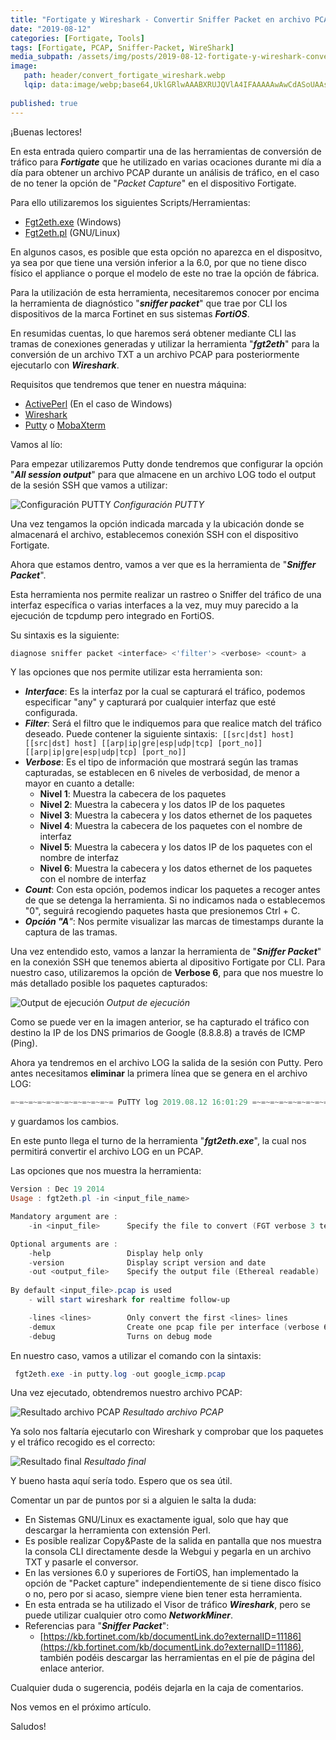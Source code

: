 ```yaml
---
title: "Fortigate y Wireshark - Convertir Sniffer Packet en archivo PCAP"
date: "2019-08-12"
categories: [Fortigate, Tools]
tags: [Fortigate, PCAP, Sniffer-Packet, WireShark]
media_subpath: /assets/img/posts/2019-08-12-fortigate-y-wireshark-convertir-sniffer-packet-en-archivo-pcap
image:
   path: header/convert_fortigate_wireshark.webp
   lqip: data:image/webp;base64,UklGRlwAAABXRUJQVlA4IFAAAAAwAwCdASoUAAsAPzmEuVOvKKWisAgB4CcJQAAKjHtBnFPQAP7ZWOGIG5+aZAMPEF0wrOLgQlCQHWVS6q2Gbh64qS/PngHGeVubWOXTKIRQAA==
   
published: true
---
```


¡Buenas lectores!

En esta entrada quiero compartir una de las herramientas de conversión de tráfico para _**Fortigate**_ que he utilizado en varias ocaciones durante mi día a día para obtener un archivo PCAP durante un análisis de tráfico, en el caso de no tener la opción de "_Packet Capture_" en el dispositivo Fortigate.

Para ello utilizaremos los siguientes Scripts/Herramientas:

- [Fgt2eth.exe](https://github.com/rekkatz/fortigatetools/raw/master/fgt2eth.exe) (Windows)
- [Fgt2eth.pl](https://github.com/rekkatz/fortigatetools/blob/master/fgt2eth.pl) (GNU/Linux)[](https://github.com/rekkatz/fortigatetools/blob/master/fgt2eth.pl)

En algunos casos, es posible que esta opción no aparezca en el dispositvo,  ya sea por que tiene una versión inferior a la 6.0, por que no tiene disco físico el appliance o porque el modelo de este no trae la opción de fábrica.

Para la utilización de esta herramienta, necesitaremos conocer por encima la herramienta de diagnóstico "_**sniffer packet**_" que trae por CLI los dispositivos de la marca Fortinet en sus sistemas _**FortiOS**_.

En resumidas cuentas, lo que haremos será obtener mediante CLI las tramas de conexiones generadas y utilizar la herramienta "**_fgt2eth_**" para la conversión de un archivo TXT a un archivo PCAP para posteriormente ejecutarlo con _**Wireshark**_.

Requisitos que tendremos que tener en nuestra máquina:

- [ActivePerl](https://www.activestate.com/products/activeperl/downloads/) (En el caso de Windows)
- [Wireshark](https://www.wireshark.org/download.html)
- [Putty](https://www.chiark.greenend.org.uk/~sgtatham/putty/latest.html) o [MobaXterm](https://mobaxterm.mobatek.net/download-home-edition.html)

Vamos al lío:

Para empezar utilizaremos Putty donde tendremos que configurar la opción "**_All session output_**" para que almacene en un archivo LOG todo el output de la sesión SSH que vamos a utilizar:

![_Configuración PUTTY_](body/post3-image1-1.jpg)
_Configuración PUTTY_

Una vez tengamos la opción indicada marcada y la ubicación donde se almacenará el archivo, establecemos conexión SSH con el dispositivo Fortigate.

Ahora que estamos dentro, vamos a ver que es la herramienta de "**_Sniffer Packet_**".

Esta herramienta nos permite realizar un rastreo o Sniffer del tráfico de una interfaz específica o varias interfaces a la vez, muy muy parecido a la ejecución de tcpdump pero integrado en FortiOS.

Su sintaxis es la siguiente:

```powershell
diagnose sniffer packet <interface> <'filter'> <verbose> <count> a
```

Y las opciones que nos permite utilizar esta herramienta son:

- _**Interface**_: Es la interfaz por la cual se capturará el tráfico, podemos especificar "any" y capturará por cualquier interfaz que esté configurada.
- _**Filter**_: Será el filtro que le indiquemos para que realice match del tráfico deseado. Puede contener la siguiente sintaxis:  `[[src|dst] host] [[src|dst] host] [[arp|ip|gre|esp|udp|tcp] [port_no]] [[arp|ip|gre|esp|udp|tcp] [port_no]]`
- _**Verbose**_: Es el tipo de información que mostrará según las tramas capturadas, se establecen en 6 niveles de verbosidad, de menor a mayor en cuanto a detalle:
    - **Nivel 1**: Muestra la cabecera de los paquetes
    - **Nivel 2**: Muestra la cabecera y los datos IP de los paquetes
    - **Nivel 3**: Muestra la cabecera y los datos ethernet de los paquetes
    - **Nivel 4**: Muestra la cabecera de los paquetes con el nombre de interfaz
    - **Nivel 5**: Muestra la cabecera y los datos IP de los paquetes con el nombre de interfaz
    - **Nivel 6**: Muestra la cabecera y los datos ethernet de los paquetes con el nombre de interfaz
- _**Count**_: Con esta opción, podemos indicar los paquetes a recoger antes de que se detenga la herramienta. Si no indicamos nada o establecemos "0", seguirá recogiendo paquetes hasta que presionemos Ctrl + C.
- _**Opción "A**"_: Nos permite visualizar las marcas de timestamps durante la captura de las tramas.

Una vez entendido esto, vamos a lanzar la herramienta de "_**Sniffer Packet**_" en la conexión SSH que tenemos abierta al dipositivo Fortigate por CLI. Para nuestro caso, utilizaremos la opción de **Verbose 6**, para que nos muestre lo más detallado posible los paquetes capturados:

![Output de ejecución](body/post3-image2-2.jpg)
_Output de ejecución_

Como se puede ver en la imagen anterior, se ha capturado el tráfico con destino la IP de los DNS primarios de Google (8.8.8.8) a través de ICMP (Ping).

Ahora ya tendremos en el archivo LOG la salida de la sesión con Putty. Pero antes necesitamos **eliminar** la primera línea que se genera en el archivo LOG:

```powershell
=~=~=~=~=~=~=~=~=~=~=~= PuTTY log 2019.08.12 16:01:29 =~=~=~=~=~=~=~=~=~=~=~=
```

y guardamos los cambios.

En este punto llega el turno de la herramienta "_**fgt2eth.exe**_", la cual nos permitirá convertir el archivo LOG en un PCAP.

Las opciones que nos muestra la herramienta:

```powershell
Version : Dec 19 2014
Usage : fgt2eth.pl -in <input_file_name>

Mandatory argument are :
    -in <input_file>      Specify the file to convert (FGT verbose 3 text file)

Optional arguments are :
    -help                 Display help only
    -version              Display script version and date
    -out <output_file>    Specify the output file (Ethereal readable)
    
By default <input_file>.pcap is used
    - will start wireshark for realtime follow-up

    -lines <lines>        Only convert the first <lines> lines
    -demux                Create one pcap file per interface (verbose 6only)
    -debug                Turns on debug mode
```

En nuestro caso, vamos a utilizar el comando con la sintaxis:

```powershell
 fgt2eth.exe -in putty.log -out google_icmp.pcap
```

Una vez ejecutado, obtendremos nuestro archivo PCAP:

![Resultado archivo PCAP](body/post3-image3-2.jpg)
_Resultado archivo PCAP_

Ya solo nos faltaría ejecutarlo con Wireshark y comprobar que los paquetes y el tráfico recogido es el correcto:

![Resultado final](body/post3-image4-1.jpg)
_Resultado final_

Y bueno hasta aquí sería todo. Espero que os sea útil.

Comentar un par de puntos por si a alguien le salta la duda:

- En Sistemas GNU/Linux es exactamente igual, solo que hay que descargar la herramienta con extensión Perl.
- Es posible realizar Copy&Paste de la salida en pantalla que nos muestra la consola CLI directamente desde la Webgui y pegarla en un archivo TXT y pasarle el conversor.
- En las versiones 6.0 y superiores de FortiOS, han implementado la opción de "Packet capture" independientemente de si tiene disco físico o no, pero por si acaso, siempre viene bien tener esta herramienta.
- En esta entrada se ha utilizado el Visor de tráfico _**Wireshark**_, pero se puede utilizar cualquier otro como _**NetworkMiner**_.
- Referencias para "_**Sniffer Packet**_":  
    - [https://kb.fortinet.com/kb/documentLink.do?externalID=11186](https://kb.fortinet.com/kb/documentLink.do?externalID=11186), también podéis descargar las herramientas en el píe de página del enlace anterior.

Cualquier duda o sugerencia, podéis dejarla en la caja de comentarios.

Nos vemos en el próximo artículo.

Saludos!
